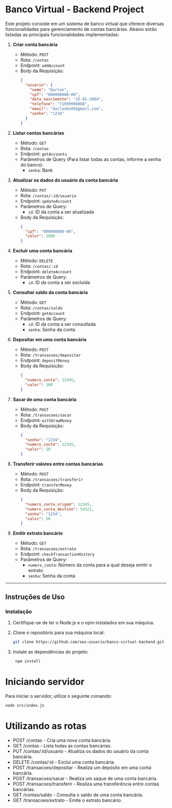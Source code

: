 # Banco Virtual - Backend Project

Este projeto consiste em um sistema de banco virtual que oferece diversas funcionalidades para gerenciamento de contas bancárias. Abaixo estão listadas as principais funcionalidades implementadas:

1. **Criar conta bancária**
   - Método: `POST`
   - Rota: `/contas`
   - Endpoint: `addAccount`
   - Body da Requisição:
     ```json
     {
       "usuario": {
         "nome": "Darlan",
         "cpf": "000000000-00",
         "data_nascimento": "15-01-2004",
         "telefone": "71999998888",
         "email": "darlanbs05@gmail.com",
         "senha": "1234"
       }
     }
     ```

2. **Listar contas bancárias**
   - Método: `GET`
   - Rota: `/contas`
   - Endpoint: `getAccounts`
   - Parâmetros de Query (Para listar todas as contas, informe a senha do banco):
     - `senha`: Bank

3. **Atualizar os dados do usuário da conta bancária**
   - Método: `PUT`
   - Rota: `/contas/:id/usuario`
   - Endpoint: `updateAccount`
   - Parâmetros de Query:
     - `id`: ID da conta a ser atualizada
   - Body da Requisição:
     ```json
     {
       "cpf": "000000000-00",
       "valor": 1000
     }
     ```

4. **Excluir uma conta bancária**
   - Método: `DELETE`
   - Rota: `/contas/:id`
   - Endpoint: `deleteAccount`
   - Parâmetros de Query:
     - `id`: ID da conta a ser excluída

5. **Consultar saldo da conta bancária**
   - Método: `GET`
   - Rota: `/contas/saldo`
   - Endpoint: `getAccount`
   - Parâmetros de Query:
     - `id`: ID da conta a ser consultada
     - `senha`: Senha da conta

6. **Depositar em uma conta bancária**
   - Método: `POST`
   - Rota: `/transacoes/depositar`
   - Endpoint: `depositMoney`
   - Body da Requisição:
     ```json
     {
       "numero_conta": 12345,
       "valor": 100
     }
     ```

7. **Sacar de uma conta bancária**
   - Método: `POST`
   - Rota: `/transacoes/sacar`
   - Endpoint: `withDrawMoney`
   - Body da Requisição:
     ```json
     {
       "senha": "1234",
       "numero_conta": 12345,
       "valor": 50
     }
     ```

8. **Transferir valores entre contas bancárias**
   - Método: `POST`
   - Rota: `/transacoes/transferir`
   - Endpoint: `transferMoney`
   - Body da Requisição:
     ```json
     {
       "numero_conta_origem": 12345,
       "numero_conta_destino": 54321,
       "senha": "1234",
       "valor": 50
     }
     ```

9. **Emitir extrato bancário**
   - Método: `GET`
   - Rota: `/transacoes/extrato`
   - Endpoint: `checkTransactionHistory`
   - Parâmetros de Query:
     - `numero_conta`: Número da conta para a qual deseja emitir o extrato
     - `senha`: Senha da conta

---

## Instruções de Uso

### Instalação

1. Certifique-se de ter o Node.js e o npm instalados em sua máquina.

2. Clone o repositório para sua máquina local:

   ```bash
   git clone https://github.com/seu-usuario/banco-virtual-backend.git
   ```
   
3. Instale as dependências do projeto:
   ```bash
    npm install
   ```
# Iniciando servidor

  Para iniciar o servidor, utilize o seguinte comando:
   ```bash
  node src/index.js
   ```

# Utilizando as rotas

- POST /contas - Cria uma nova conta bancária.
- GET /contas - Lista todas as contas bancárias.
- PUT /contas/:id/usuario - Atualiza os dados do usuário da conta bancária.
- DELETE /contas/:id - Exclui uma conta bancária.
- POST /transacoes/depositar - Realiza um depósito em uma conta bancária.
- POST /transacoes/sacar - Realiza um saque de uma conta bancária.
- POST /transacoes/transferir - Realiza uma transferência entre contas bancárias.
- GET /contas/saldo - Consulta o saldo de uma conta bancária.
- GET /transacoes/extrato - Emite o extrato bancário.
 
  
